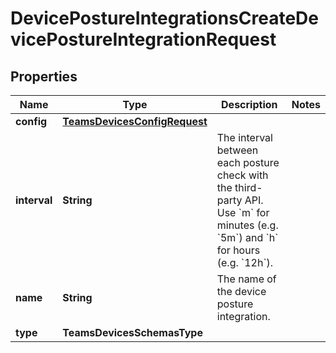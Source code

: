 

# DevicePostureIntegrationsCreateDevicePostureIntegrationRequest


## Properties

| Name | Type | Description | Notes |
|------------ | ------------- | ------------- | -------------|
|**config** | [**TeamsDevicesConfigRequest**](TeamsDevicesConfigRequest.md) |  |  |
|**interval** | **String** | The interval between each posture check with the third-party API. Use &#x60;m&#x60; for minutes (e.g. &#x60;5m&#x60;) and &#x60;h&#x60; for hours (e.g. &#x60;12h&#x60;). |  |
|**name** | **String** | The name of the device posture integration. |  |
|**type** | **TeamsDevicesSchemasType** |  |  |



